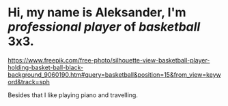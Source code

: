 # Hi, my name is Aleksander, I'm _professional player_ of *basketball* 3x3.
https://www.freepik.com/free-photo/silhouette-view-basketball-player-holding-basket-ball-black-background_9060190.htm#query=basketball&position=15&from_view=keyword&track=sph

Besides that I like playing piano and travelling.